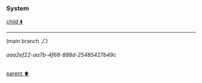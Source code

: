 ### System

[child ⬇️](#aaa2ef22-aa7b-4f68-888d-25485427b49c)

---

(main branch ⎇)
###### aaa2ef22-aa7b-4f68-888d-25485427b49c
[parent ⬆️](#5d1d2d12-d57f-4d1a-8cb1-b3ab39e4ae9a)
